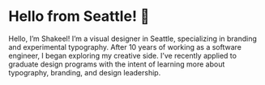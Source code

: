 # Hello from Seattle! 🌲

Hello, I’m Shakeel! I’m a visual designer in Seattle, specializing in branding and experimental typography. After 10 years of working as a software engineer, I began exploring my creative side. I’ve recently applied to graduate design programs with the intent of learning more about typography, branding, and design leadership.

<!--
**shakeelmohamed/shakeelmohamed** is a ✨ _special_ ✨ repository because its `README.md` (this file) appears on your GitHub profile.

Here are some ideas to get you started:

- 🔭 I’m currently working on ...
- 🌱 I’m currently learning ...
- 👯 I’m looking to collaborate on ...
- 🤔 I’m looking for help with ...
- 💬 Ask me about ...
- 📫 How to reach me: ...
- 😄 Pronouns: ...
- ⚡ Fun fact: ...
-->

